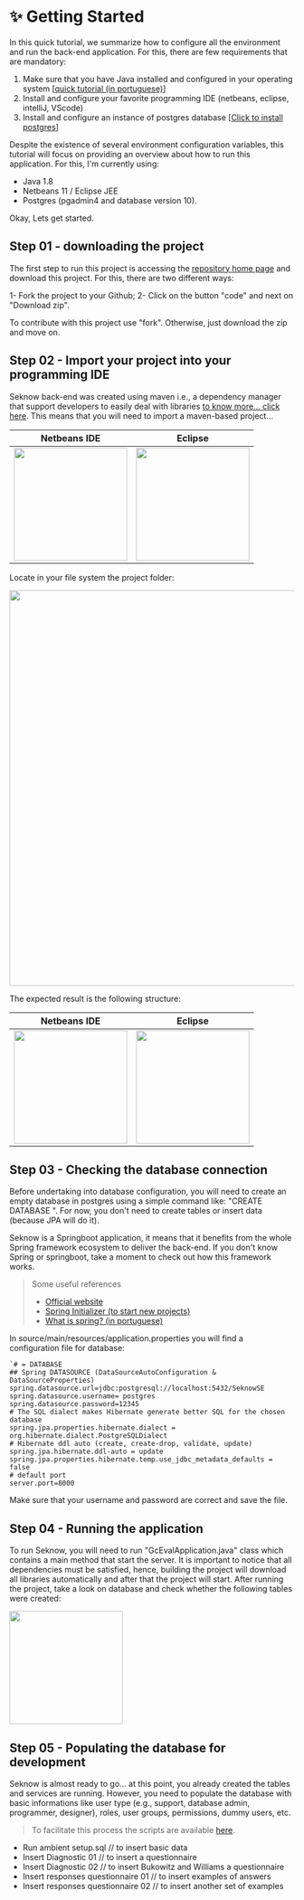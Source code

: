 # :sparkles: Getting Started

In this quick tutorial, we summarize how to configure all the environment and run the back-end application. For this, there are few requirements that are mandatory:
1. Make sure that you have Java installed and configured in your operating system [[quick tutorial (in portuguese)](https://www.computersciencemaster.com.br/configurando-o-ambiente-java/)]
2. Install and configure your favorite programming IDE (netbeans, eclipse, intelliJ, VScode)
3. Install and configure an instance of postgres database [[Click to install postgres](https://www.postgresql.org/download/)]

Despite the existence of several environment configuration variables, this tutorial will focus on providing an overview about how to run this application. For this, I'm currently using: 

- Java 1.8
- Netbeans 11 / Eclipse JEE
- Postgres (pgadmin4 and database version 10).

Okay, Lets get started.

## Step 01 - downloading the project

The first step to run this project is accessing the [repository home page](https://github.com/csm-applications/CSM-Seknow) and download this project. For this, there are two different ways: 

1- Fork the project to your Github; 
2- Click on the button "code" and next on "Download zip".

To contribute with this project use "fork". Otherwise, just download the zip and move on.

## Step 02 - Import your project into your programming IDE

Seknow back-end was created using maven i.e., a dependency manager that support developers to easily deal with libraries [to know more... click here](https://maven.apache.org/). This means that you will need to import a maven-based project...

Netbeans IDE             |  Eclipse
:-------------------------:|:-------------------------:
<img src="https://user-images.githubusercontent.com/13739735/172901577-ee393b48-bf10-4245-99a3-4f2c648fabdf.png" width="200"/>|<img src="https://user-images.githubusercontent.com/13739735/172902471-c0722687-af2f-4ac0-8f9e-8554c98b436c.png" width="200"/>

Locate in your file system the project folder:

<img src="https://user-images.githubusercontent.com/13739735/172905362-753134f4-6cf4-4645-a1f1-4d2eb03b69b2.JPG" width=700/>

The expected result is the following structure:

Netbeans IDE             |  Eclipse
:-------------------------:|:-------------------------:
<img src="https://user-images.githubusercontent.com/13739735/172906056-fb2baf3a-49bf-488d-8c05-803451b059e6.png" width="200"/>|<img src="" width="200"/>

## Step 03 - Checking the database connection

Before undertaking into database configuration, you will need to create an empty database in postgres using a simple command like: "CREATE DATABASE <database name>". For now, you don't need to create tables or insert data (because JPA will do it). 

Seknow is a Springboot application, it means that it benefits from the whole Spring framework ecosystem to deliver the back-end. If you don't know Spring or springboot, take a moment to check out how this framework works.
> Some useful references
>- [Official website](https://spring.io/projects/spring-boot)
>- [Spring Initializer (to start new projects)](https://start.spring.io/)
>- [What is spring? (in portuguese)](https://www.youtube.com/watch?v=5XPojnx9bb8)
  
In source/main/resources/application.properties you will find a configuration file for database:

```text
`# = DATABASE
## Spring DATASOURCE (DataSourceAutoConfiguration & DataSourceProperties)
spring.datasource.url=jdbc:postgresql://localhost:5432/SeknowSE
spring.datasource.username= postgres
spring.datasource.password=12345
# The SQL dialect makes Hibernate generate better SQL for the chosen database
spring.jpa.properties.hibernate.dialect = org.hibernate.dialect.PostgreSQLDialect
# Hibernate ddl auto (create, create-drop, validate, update)
spring.jpa.hibernate.ddl-auto = update
spring.jpa.properties.hibernate.temp.use_jdbc_metadata_defaults = false
# default port
server.port=8000
```
  
Make sure that your username and password are correct and save the file.

## Step 04 - Running the application
  
To run Seknow, you will need to run "GcEvalApplication.java" class which contains a main method that start the server. It is important to notice that all dependencies must be satisfied, hence, building the project will download all libraries automatically and after that the project will start. After running the project, take a look on database and check whether the following tables were created:
  
<img src="https://user-images.githubusercontent.com/13739735/172916560-f2d8e67e-85ce-4121-b33b-92cf16df196c.png" width=200/>

  
## Step 05 - Populating the database for development
  
Seknow is almost ready to go... at this point, you already created the tables and services are running. However, you need to populate the database with basic informations like user type (e.g., support, database admin, programmer, designer), roles, user groups, permissions, dummy users, etc. 
  
> To facilitate this process the scripts are available [here](https://github.com/csm-applications/CSM-Seknow/tree/master/Database).
  
- Run ambient setup.sql // to insert basic data
- Insert Diagnostic 01  // to insert a questionnaire
- Insert Diagnostic 02  // to insert Bukowitz and Williams a questionnaire
- Insert responses questionnaire 01 // to insert examples of answers
- Insert responses questionnaire 02 // to insert another set of examples

